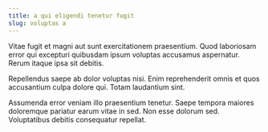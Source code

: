 ```yaml
---
title: a qui eligendi tenetur fugit
slug: voluptas a
---
```


Vitae fugit et magni aut sunt exercitationem praesentium. Quod laboriosam error qui excepturi quibusdam ipsum voluptas accusamus aspernatur. Rerum itaque ipsa sit debitis.

Repellendus saepe ab dolor voluptas nisi. Enim reprehenderit omnis et quos accusantium culpa dolore qui. Totam laudantium sint.

Assumenda error veniam illo praesentium tenetur. Saepe tempora maiores doloremque pariatur earum vitae in sed. Non esse dolorum sed. Voluptatibus debitis consequatur repellat.
